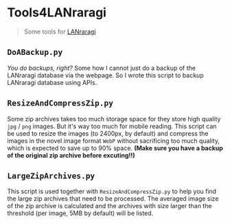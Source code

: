 # Tools4LANraragi

> Some tools for [LANraragi](https://github.com/Difegue/LANraragi)  

## `DoABackup.py`

*You do backups, right?* 
Some how I cannot just do a backup of the LANraragi database via the webpage. So I wrote this script to backup LANraragi database using APIs. 


## `ResizeAndCompressZip.py`

Some zip archives takes too much storage space for they store high quality `jpg` / `png` images. But it's way too much for mobile reading. This script can be used to resize the images (to 2400px, by default) and compress the images in the novel image format `WebP` without sacrificing too much quality, which is expected to save up to 90% space. **(Make sure you have a backup of the original zip archive before excuting!!)**

## `LargeZipArchives.py`

This script is used together with `ResizeAndCompressZip.py` to help you find the large zip archives that need to be processed. The averaged image size of the zip archive is calculated and the archives with size larger than the threshold (per image, 5MB by default) will be listed.  